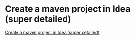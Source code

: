 # Create a maven project in Idea (super detailed)
[Create a maven project in Idea (super detailed)](https://aiwithcloud.com/2022/09/19/create_a_maven_project_in_idea_super_detailed/)